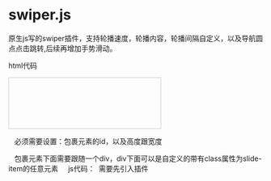 # swiper.js
原生js写的swiper插件，支持轮播速度，轮播内容，轮播间隔自定义，以及导航圆点点击跳转,后续再增加手势滑动。

html代码
    <div id="slide" style="width:300px;height:100px;border:1px solid #ccc">
       <div>
            <img src="http://chenjianguang.com/static/callName/images/1.png" alt="" class="slide-item">
            <img src="http://chenjianguang.com/static/callName/images/2.png" alt="" class="slide-item">
            <img src="http://chenjianguang.com/static/callName/images/3.png" alt="" class="slide-item">
            <img src="http://chenjianguang.com/static/callName/images/4.png" alt="" class="slide-item">
            <img src="http://chenjianguang.com/static/callName/images/5.png" alt="" class="slide-item"> 
        </div>
    </div>
    
    必须需要设置：包裹元素的id，以及高度跟宽度
    
    包裹元素下面需要跟随一个div，div下面可以是自定义的带有class属性为slide-item的任意元素
    
 js代码：
  需要先引入插件
  <script src='./swiper.js'><script>
  <br/>
  <script>
  <br/>
   var slide=new Slide('slide','3000','1');  <br/>
   //第一个参数是设置了轮播的包裹元素的id，是必须参数  <br/>
   //第二个参数是轮播间隔，非必须参数，默认为3000ms  <br/>
   //第三个参数是轮播速度, 非必须参数，默认为1，数值越大轮播速度越快<br/>
  </script>
    
